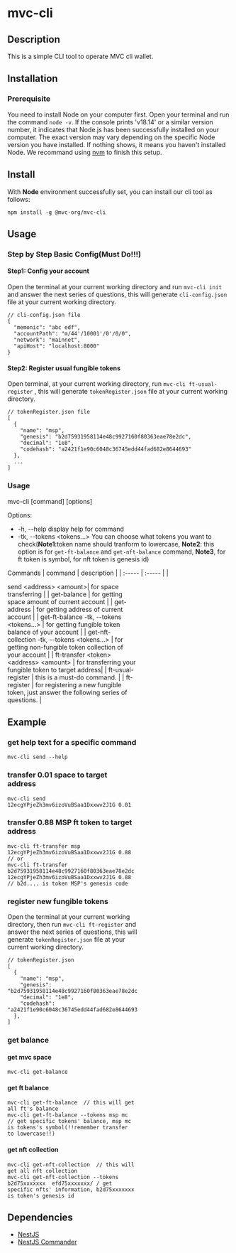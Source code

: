 # mvc-cli

## Description

This is a simple CLI tool to operate MVC cli wallet.

## Installation

### Prerequisite

You need to install Node on your computer first. Open your terminal and run the command `node -v`. If the console prints 'v18.14' or a similar version number, it indicates that Node.js has been successfully installed on your computer. The exact version may vary depending on the specific Node version you have installed.
If nothing shows, it means you haven't installed Node.
We recommand using [nvm](https://github.com/nvm-sh/nvm) to finish this setup.

## Install

With **Node** environment successfully set, you can install our cli tool as follows:

```
npm install -g @mvc-org/mvc-cli
```

## Usage

### Step by Step Basic Config(Must Do!!!)

#### Step1: Config your account

Open the terminal at your current working directory and run `mvc-cli init` and answer the next series of questions, this will generate `cli-config.json` file at your current working directory.

```
// cli-config.json file
{
  "memonic": "abc edf",
  "accountPath": "m/44'/10001'/0'/0/0",
  "network": "mainnet",
  "apiHost": "localhost:8000"
}
```

#### Step2: Register usual fungible tokens

Open terminal, at your current working directory, run `mvc-cli ft-usual-register` , this will generate `tokenRegister.json` file at your current working directory.

```
// tokenRegister.json file
[
  {
    "name": "msp",
    "genesis": "b2d75931958114e48c9927160f80363eae78e2dc",
    "decimal": "1e8",
    "codehash": "a2421f1e90c6048c36745edd44fad682e8644693"
  },
  ...
]
```

### Usage

mvc-cli [command] [options]

Options:

- -h, --help display help for command
- -tk, --tokens <tokens...> You can choose what tokens you want to check(**Note1**:token name should tranform to lowercase, **Note2**: this option is for `get-ft-balance` and `get-nft-balance` command, **Note3**, for ft token is symbol, for nft token is genesis id)

Commands
| command | description |
| :----- | :----- |
| <div style="width: 220pt"> send \<address> \<amount>| for space transferring |
| get-balance | for getting space amount of current account |
| get-address | for getting address of current account |
| get-ft-balance -tk, --tokens <tokens...> | for getting fungible token balance of your account |
| get-nft-collection -tk, --tokens <tokens...> | for getting non-fungible token collection of your account |
| ft-transfer \<token> \<address> \<amount> | for transferring your fungible token to target address|
| ft-usual-register | this is a must-do command. |
| ft-register | for registering a new fungible token, just answer the following series of questions. |

## Example

### get help text for a specific command

```
mvc-cli send --help
```

### transfer 0.01 space to target address

```
mvc-cli send 12ecgYPjeZh3mv6izoVuBSaa1Dxxwv2J1G 0.01
```

### transfer 0.88 MSP ft token to target address

```
mvc-cli ft-transfer msp 12ecgYPjeZh3mv6izoVuBSaa1Dxxwv2J1G 0.88
// or
mvc-cli ft-transfer b2d75931958114e48c9927160f80363eae78e2dc 12ecgYPjeZh3mv6izoVuBSaa1Dxxwv2J1G 0.88
// b2d.... is token MSP's genesis code
```

### register new fungible tokens

Open the terminal at your current working directory, then run `mvc-cli ft-register` and answer the next series of questions, this will generate `tokenRegister.json` file at your current working directory.

```
// tokenRegister.json
[
  {
    "name": "msp",
    "genesis": "b2d75931958114e48c9927160f80363eae78e2dc",
    "decimal": "1e8",
    "codehash": "a2421f1e90c6048c36745edd44fad682e8644693"
  },
]
```

### get balance

#### get mvc space

```
mvc-cli get-balance
```

#### get ft balance

```
mvc-cli get-ft-balance  // this will get all ft's balance
mvc-cli get-ft-balance --tokens msp mc // get specific tokens' balance, msp mc is tokens's symbol(!!remember transfer to lowercase!!)
```

#### get nft collection

```
mvc-cli get-nft-collection  // this will get all nft collection
mvc-cli get-nft-collection --tokens b2d75xxxxxxx  efd75xxxxxxx/ / get specific nfts' information, b2d75xxxxxxx is token's genesis id
```

## Dependencies

- [NestJS](https://docs.nestjs.com/)
- [NestJS Commander](https://nest-commander.jaymcdoniel.dev/)
